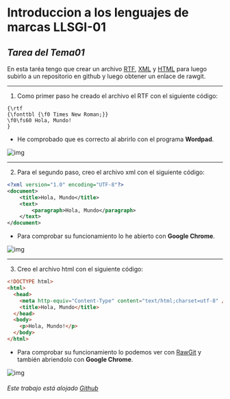 # Introduccion a los lenguajes de marcas LLSGI-01

## *Tarea del Tema01*

En esta taréa tengo que crear un archivo [RTF](https://es.wikipedia.org/wiki/Rich_Text_Format "rtf wikipedia"), [XML](https://es.wikipedia.org/wiki/Extensible_Markup_Language "xml wikipedia") y [HTML](https://es.wikipedia.org/wiki/HTML "html wikipedia") para luego subirlo a un repositorio en github y luego obtener un enlace de rawgit.

---

1) Como primer paso he creado el archivo el RTF con el siguiente código:

```
{\rtf
{\fonttbl {\f0 Times New Roman;}} 
\f0\fs60 Hola, Mundo! 
}
```

* He comprobado que es correcto al abrirlo con el programa **Wordpad**.

![img](https://i.imgur.com/aLxuoCD.png "RTF Wordpad")

---

2) Para el segundo paso, creo el archivo xml con el siguiente código:

```xml
<?xml version="1.0" encoding="UTF-8"?>
<document>
	<title>Hola, Mundo</title>
	<text>
		<paragraph>Hola, Mundo</paragraph>
	</text>
</document>
```
* Para comprobar su funcionamiento lo he abierto con **Google Chrome**.

![img](https://i.imgur.com/yYazMcZ.png "Chrome")

---
3) Creo el archivo html con el siguiente código:

```html
<!DOCTYPE html>
<html>
  <head>
    <meta http-equiv="Content-Type" content="text/html;charset=utf-8" />
    <title>Hola, Mundo</title>
  </head>
  <body>
    <p>Hola, Mundo!</p>
  </body>
</html>
```
* Para comprobar su funcionamiento lo podemos ver con [RawGit](https://rawgit.com/v4nnig/ASIR_LMSGI/master/tema01/holamundo.html "hola mundo") y también abriendolo con **Google Chrome**.

![img](https://i.imgur.com/MXPjYbJ.png "Chrome")

###### *Este trabajo está alojado [Github](https://github.com/v4nnig/ASIR_LMSGI/blob/master/tema01/holamundo.html)*
